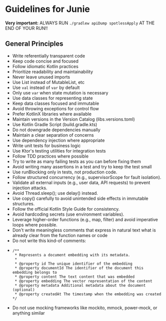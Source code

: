 # Guidelines for Junie

**Very important:** ALWAYS RUN `./gradlew apiDump spotlessApply` AT THE END OF YOUR RUN!!

## General Principles

- Write referentially transparent code
- Keep code concise and focused
- Follow idiomatic Kotlin practices
- Prioritize readability and maintainability
- Never leave unused imports
- Use List instead of MutableList, etc
- Use `val` instead of `var` by default
- Only use `var` when state mutation is necessary
- Use data classes for representing state
- Keep data classes focused and immutable
- Avoid throwing exceptions for control flow
- Prefer KotlinX libraries where available
- Maintain versions in the Version Catalog (libs.versions.toml)
- Use Kotlin Gradle Script (build.gradle.kts)
- Do not downgrade dependencies manually
- Maintain a clear separation of concerns
- Use dependency injection where appropriate
- Write unit tests for business logic
- Use Ktor's testing utilities for integration tests
- Follow TDD practices where possible
- Try to write as many failing tests as you can before fixing them
- Avoid writing many assertions in a test and try to keep the test small
- Use runBlocking only in tests, not production code.
- Follow structured concurrency (e.g., supervisorScope for fault isolation).
- Validate all external inputs (e.g., user data, API requests) to prevent injection attacks.
- Avoid Thread.sleep(); use delay() instead.
- Use copy() carefully to avoid unintended side effects in immutable structures.
- Follow the official Kotlin Style Guide for consistency.
- Avoid hardcoding secrets (use environment variables).
- Leverage higher-order functions (e.g., map, filter) and avoid imperative loops where possible.
- Don't write meaningless comments that express in natural text what is already clear from the function names or code
- Do not write this kind-of comments:
- ```
  /**
   * Represents a document embedding with its metadata.
   *
   * @property id The unique identifier of the embedding
   * @property documentId The identifier of the document this embedding belongs to
   * @property content The text content that was embedded
   * @property embedding The vector representation of the content
   * @property metadata Additional metadata about the document (optional)
   * @property createdAt The timestamp when the embedding was created
  */
  ```
- Do not use mocking frameworks like mockito, mmock, power-mock, or anything similar
